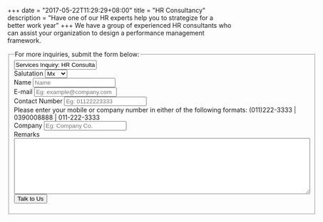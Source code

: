 +++
date = "2017-05-22T11:29:29+08:00"
title = "HR Consultancy"
description = "Have one of our HR experts help you to strategize for a better work year"
+++
We have a group of experienced HR consultants who can assist your organization to design a performance management framework.

<fieldset>
  <legend>For more inquiries, submit the form below:</legend>
  <form action="https://formspree.io/wilson@sandfil.com" method="post">
    <div class="invisible"><input type="text" name="Submission type" value="Services Inquiry: HR Consultancy"></div> <!-- Hidden inout for form data  -->
  <div class="form-item">
    <label>Salutation</label>
    <select class="small" name="(SERVICES-HR) Salutation">
      <option value="Mx">Mx</option>
      <option value="Miss">Miss</option>
      <option value="Mrs">Mrs</option>
      <option value="Mr">Mr</option>
    </select>
  </div>
  <div class="form-item">
    <label>Name</label>
    <input type="text" name="(SERVICES-HR) Name" placeholder="Name" required/>
  </div>
  <div class="form-item">
    <label>E-mail<span class="req"></span></label>
    <input type="email" name="(SERVICES-HR) Email" placeholder="Eg: example@company.com" required/>
  </div>
  <div class="form-item">
    <label>Contact Number</label>
    <input type="tel" name="(SERVICES-HR) Number" placeholder="Eg: 01122223333" pattern="^(1?)(-| ?)(\()?([0-9]{3})(\)|-| |\)-|\) )?([0-9]{3})(-| )?([0-9]{4}|[0-9]{4})$">
    <div class="desc">Please enter your mobile or company number in either of the following formats: (011)222-3333 | 0390008888 | 011-222-3333 </div>
  </div>
  <div class="form-item">
    <label>Company</label>
    <input type="text" name="(SERVICES-HR) Company" placeholder="Eg: Company Co." required/>
  </div>
  <div class="form-item">
    <label>Remarks</label>
    <textarea name="(SERVICES-HR)" rows="8" cols="80"></textarea>
  </div>
  <input type="submit" value="Talk to Us" class="button primary width-100">
  </form>
</fieldset>
